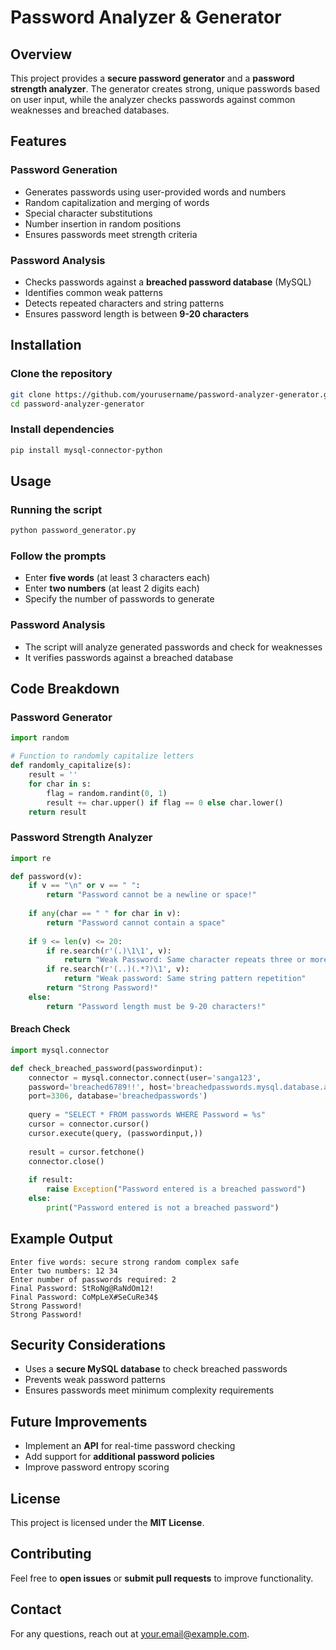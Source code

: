 # Password Analyzer & Generator

## Overview
This project provides a **secure password generator** and a **password strength analyzer**. The generator creates strong, unique passwords based on user input, while the analyzer checks passwords against common weaknesses and breached databases.

## Features
### Password Generation
- Generates passwords using user-provided words and numbers
- Random capitalization and merging of words
- Special character substitutions
- Number insertion in random positions
- Ensures passwords meet strength criteria

### Password Analysis
- Checks passwords against a **breached password database** (MySQL)
- Identifies common weak patterns
- Detects repeated characters and string patterns
- Ensures password length is between **9-20 characters**

## Installation
### Clone the repository
```sh
git clone https://github.com/yourusername/password-analyzer-generator.git
cd password-analyzer-generator
```

### Install dependencies
```sh
pip install mysql-connector-python
```

## Usage
### Running the script
```sh
python password_generator.py
```

### Follow the prompts
- Enter **five words** (at least 3 characters each)
- Enter **two numbers** (at least 2 digits each)
- Specify the number of passwords to generate

### Password Analysis
- The script will analyze generated passwords and check for weaknesses
- It verifies passwords against a breached database

## Code Breakdown
### Password Generator
```python
import random

# Function to randomly capitalize letters
def randomly_capitalize(s):
    result = ''
    for char in s:
        flag = random.randint(0, 1)
        result += char.upper() if flag == 0 else char.lower()
    return result
```

### Password Strength Analyzer
```python
import re

def password(v):
    if v == "\n" or v == " ":
        return "Password cannot be a newline or space!"
    
    if any(char == " " for char in v):
        return "Password cannot contain a space"
    
    if 9 <= len(v) <= 20:
        if re.search(r'(.)\1\1', v):
            return "Weak Password: Same character repeats three or more times in a row"
        if re.search(r'(..)(.*?)\1', v):
            return "Weak password: Same string pattern repetition"
        return "Strong Password!"
    else:
        return "Password length must be 9-20 characters!"
```

#### Breach Check
```python
import mysql.connector

def check_breached_password(passwordinput):
    connector = mysql.connector.connect(user='sanga123', 
    password='breached6789!!', host='breachedpasswords.mysql.database.azure.com',
    port=3306, database='breachedpasswords')
    
    query = "SELECT * FROM passwords WHERE Password = %s"
    cursor = connector.cursor()
    cursor.execute(query, (passwordinput,))
    
    result = cursor.fetchone()
    connector.close()
    
    if result:
        raise Exception("Password entered is a breached password")
    else:
        print("Password entered is not a breached password")
```

## Example Output
```
Enter five words: secure strong random complex safe
Enter two numbers: 12 34
Enter number of passwords required: 2
Final Password: StRoNg@RaNdOm12!
Final Password: CoMpLeX#SeCuRe34$
Strong Password!
Strong Password!
```

## Security Considerations
- Uses a **secure MySQL database** to check breached passwords
- Prevents weak password patterns
- Ensures passwords meet minimum complexity requirements

## Future Improvements
- Implement an **API** for real-time password checking
- Add support for **additional password policies**
- Improve password entropy scoring

## License
This project is licensed under the **MIT License**.

## Contributing
Feel free to **open issues** or **submit pull requests** to improve functionality.

## Contact
For any questions, reach out at [your.email@example.com](mailto:your.email@example.com).

